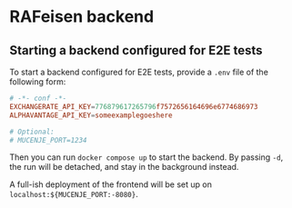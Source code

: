 # RAFeisen backend
## Starting a backend configured for E2E tests
To start a backend configured for E2E tests, provide a `.env` file of the
following form:

```conf
# -*- conf -*-
EXCHANGERATE_API_KEY=776879617265796f7572656164696e6774686973
ALPHAVANTAGE_API_KEY=someexamplegoeshere

# Optional:
# MUCENJE_PORT=1234
```

Then you can run `docker compose up` to start the backend.  By passing `-d`,
the run will be detached, and stay in the background instead.

A full-ish deployment of the frontend will be set up on
`localhost:${MUCENJE_PORT:-8080}`.

